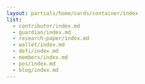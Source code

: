 ```yaml
---
layout: partials/home/cards/container/index
list:
  - contributor/index.md
  - guardian/index.md
  - research-paper/index.md
  - wallet/index.md
  - defi/index.md
  - members/index.md
  - pos/index.md
  - blog/index.md
---
```

